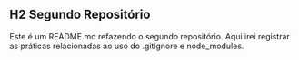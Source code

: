 ## H2 Segundo Repositório

Este é um README.md refazendo o segundo repositório.
Aqui irei registrar as práticas relacionadas ao uso do .gitignore e node_modules.

